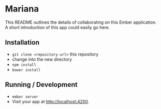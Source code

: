 # Mariana

This README outlines the details of collaborating on this Ember application.
A short introduction of this app could easily go here.


## Installation

* `git clone <repository-url>` this repository
* change into the new directory
* `npm install`
* `bower install`

## Running / Development

* `ember server`
* Visit your app at [http://localhost:4200](http://localhost:4200).
